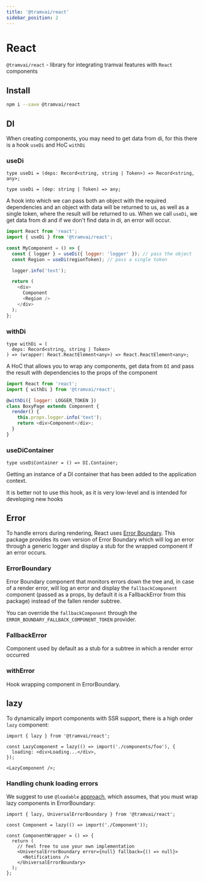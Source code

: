 ```yaml
---
title: '@tramvai/react'
sidebar_position: 2
---
```


# React

`@tramvai/react` - library for integrating tramvai features with `React` components

## Install

```bash
npm i --save @tramvai/react
```

## DI

When creating components, you may need to get data from di, for this there is a hook `useDi` and HoC `withDi`

### useDi

```tsx
type useDi = (deps: Record<string, string | Token>) => Record<string, any>;
```

```tsx
type useDi = (dep: string | Token) => any;
```

A hook into which we can pass both an object with the required dependencies and an object with data will be returned to us, as well as a single token, where the result will be returned to us. When we call `useDi`, we get data from di and if we don't find data in di, an error will occur.

```javascript
import React from 'react';
import { useDi } from '@tramvai/react';

const MyComponent = () => {
  const { logger } = useDi({ logger: 'logger' }); // pass the object
  const Region = useDi(regionToken); // pass a single token

  logger.info('text');

  return (
    <div>
      Component
      <Region />
    </div>
  );
};
```

### withDi

```tsx
type withDi = (
  deps: Record<string, string | Token>
) => (wrapper: React.ReactElement<any>) => React.ReactElement<any>;
```

A HoC that allows you to wrap any components, get data from `DI` and pass the result with dependencies to the props of the component

```javascript
import React from 'react';
import { withDi } from '@tramvai/react';

@withDi({ logger: LOGGER_TOKEN })
class BoxyPage extends Component {
  render() {
    this.props.logger.info('text');
    return <div>Component</div>;
  }
}
```

### useDiContainer

```tsx
type useDiContainer = () => DI.Container;
```

Getting an instance of a DI container that has been added to the application context.

It is better not to use this hook, as it is very low-level and is intended for developing new hooks

## Error

To handle errors during rendering, React uses [Error Boundary](https://ru.reactjs.org/docs/error-boundaries.html#introducing-error-boundaries). This package provides its own version of Error Boundary which will log an error through a generic logger and display a stub for the wrapped component if an error occurs.

### ErrorBoundary

Error Boundary component that monitors errors down the tree and, in case of a render error, will log an error and display the `fallbackComponent` component (passed as a props, by default it is a FallbackError from this package) instead of the fallen render subtree.

You can override the `fallbackComponent` through the `ERROR_BOUNDARY_FALLBACK_COMPONENT_TOKEN` provider.

### FallbackError

Component used by default as a stub for a subtree in which a render error occurred

### withError

Hook wrapping component in ErrorBoundary.

## lazy

To dynamically import components with SSR support, there is a high order `lazy` component:

```tsx
import { lazy } from '@tramvai/react';

const LazyComponent = lazy(() => import('./components/foo'), {
  loading: <div>Loading...</div>,
});

<LazyComponent />;
```

### Handling chunk loading errors

We suggest to use `@loadable` [approach](https://loadable-components.com/docs/error-boundaries/), which assumes, that you must wrap lazy components in ErrorBoundary:

```tsx
import { lazy, UniversalErrorBoundary } from '@tramvai/react';

const Component = lazy(() => import('./Component'));

const ComponentWrapper = () => {
  return (
    // feel free to use your own implementation
    <UniversalErrorBoundary error={null} fallback={() => null}>
      <Notifications />
    </UniversalErrorBoundary>
  );
};
```
